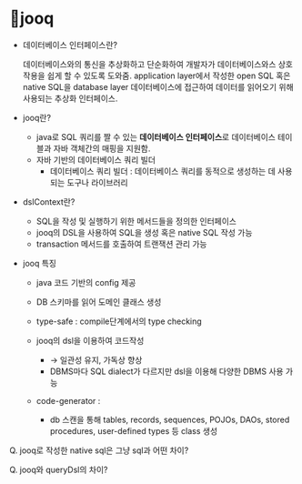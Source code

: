# jooq

*   데이터베이스 인터페이스란?

    데이터베이스와의 통신을 추상화하고 단순화하여 개발자가 데이터베이스와스 상호작용을 쉽게 할 수 있도록 도와줌. application layer에서 작성한 open SQL 혹은 native SQL을 database layer 데이터베이스에 접근하여 데이터를 읽어오기 위해 사용되는 추상화 인터페이스.



* jooq란?
  * java로 SQL 쿼리를 짤 수 있는 **데이터베이스 인터페이스**로 데이터베이스 테이블과 자바 객체간의 매핑을 지원함.
  * 자바 기반의 데이터베이스 쿼리 빌더
    * 데이터베이스 쿼리 빌더 : 데이터베이스 쿼리를 동적으로 생성하는 데 사용되는 도구나 라이브러리



* dslContext란?
  * SQL을 작성 및 실행하기 위한 메서드들을 정의한 인터페이스
  * jooq의 DSL을 사용하여 SQL을 생성 혹은 native SQL 작성 가능
  * transaction 메서드를 호출하여 트랜잭션 관리 가능



* jooq 특징
  * java 코드 기반의 config 제공
  * DB 스키마를 읽어 도메인 클래스 생성
  * type-safe : compile단계에서의 type checking
  * jooq의 dsl을 이용하여 코드작성
    * → 일관성 유지, 가독상 향상
    * DBMS마다 SQL dialect가 다르지만 dsl을 이용해 다양한 DBMS 사용 가능
  *   code-generator :

      * db 스캔을 통해 tables, records, sequences, POJOs, DAOs, stored procedures, user-defined types 등 class 생성



Q. jooq로 작성한 native sql은 그냥 sql과 어떤 차이?

Q. jooq와 queryDsl의 차이?

